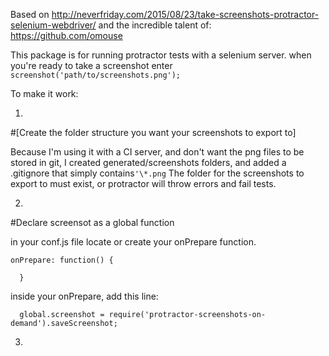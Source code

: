 Based on http://neverfriday.com/2015/08/23/take-screenshots-protractor-selenium-webdriver/
and the incredible talent of:
https://github.com/omouse

This package is for running protractor tests with a selenium server.
when you're ready to take a screenshot enter
  `screenshot('path/to/screenshots.png');`

To make it work:

1.
#[Create the folder structure you want your screenshots to export to]

  Because I'm using it with a CI server, and don't want the png files to be stored in git, I created generated/screenshots folders, and added a .gitignore that simply contains`'\*.png`
  The folder for the screenshots to export to must exist, or protractor will throw errors and fail tests.

2.
#Declare screensot as a global function

  in your conf.js file locate or create your onPrepare function.
  ```
  onPrepare: function() {

    }
```
  inside your onPrepare, add this line:

```
  global.screenshot = require('protractor-screenshots-on-demand').saveScreenshot;
```

3.
